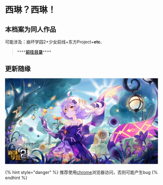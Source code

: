 # 西琳？西琳！

## 本​档案为同人作品

可能涉及：崩坏学园2+少女前线+东方Project+**etc.**

> \*\*\*\*[**前往目录**](index.md)\*\*\*\*

## 更新随缘

![](.gitbook/assets/2019-03-07.jpg)

{% hint style="danger" %}
推荐使用[chrome](https://www.google.cn/intl/zh-CN/chrome/)浏览器访问，否则可能产生bug
{% endhint %}


